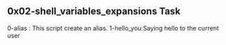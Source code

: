 0x02-shell_variables_expansions Task 
-----------------------------
0-alias : This script create an alias.
1-hello_you:Saying hello to the current user
